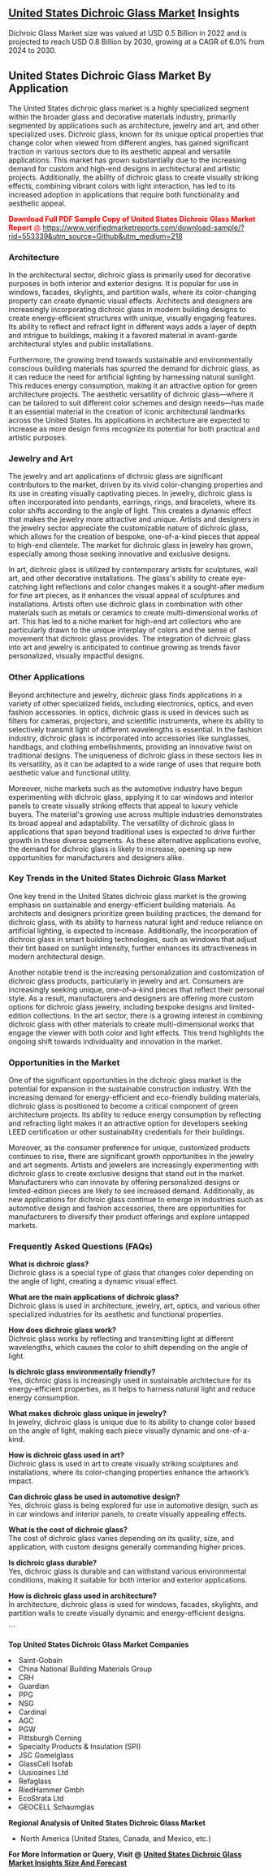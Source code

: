 <h2><a href="https://www.verifiedmarketreports.com/download-sample/?rid=553339&amp;utm_source=Github&amp;utm_medium=218" target="_blank">United States Dichroic Glass Market</a> Insights</h2><p>Dichroic Glass Market size was valued at USD 0.5 Billion in 2022 and is projected to reach USD 0.8 Billion by 2030, growing at a CAGR of 6.0% from 2024 to 2030.</p><p> <h2>United States Dichroic Glass Market By Application</h2> <p>The United States dichroic glass market is a highly specialized segment within the broader glass and decorative materials industry, primarily segmented by applications such as architecture, jewelry and art, and other specialized uses. Dichroic glass, known for its unique optical properties that change color when viewed from different angles, has gained significant traction in various sectors due to its aesthetic appeal and versatile applications. This market has grown substantially due to the increasing demand for custom and high-end designs in architectural and artistic projects. Additionally, the ability of dichroic glass to create visually striking effects, combining vibrant colors with light interaction, has led to its increased adoption in applications that require both functionality and aesthetic appeal. <p><span class=""><span style="color: #ff0000;"><strong>Download Full PDF Sample Copy of United States Dichroic Glass Market Report</strong> @ </span><a href="https://www.verifiedmarketreports.com/download-sample/?rid=553339&amp;utm_source=Github&amp;utm_medium=218" target="_blank">https://www.verifiedmarketreports.com/download-sample/?rid=553339&amp;utm_source=Github&amp;utm_medium=218</a></span></p> <h3>Architecture</h3> <p>In the architectural sector, dichroic glass is primarily used for decorative purposes in both interior and exterior designs. It is popular for use in windows, facades, skylights, and partition walls, where its color-changing property can create dynamic visual effects. Architects and designers are increasingly incorporating dichroic glass in modern building designs to create energy-efficient structures with unique, visually engaging features. Its ability to reflect and refract light in different ways adds a layer of depth and intrigue to buildings, making it a favored material in avant-garde architectural styles and public installations.</p> <p>Furthermore, the growing trend towards sustainable and environmentally conscious building materials has spurred the demand for dichroic glass, as it can reduce the need for artificial lighting by harnessing natural sunlight. This reduces energy consumption, making it an attractive option for green architecture projects. The aesthetic versatility of dichroic glass—where it can be tailored to suit different color schemes and design needs—has made it an essential material in the creation of iconic architectural landmarks across the United States. Its applications in architecture are expected to increase as more design firms recognize its potential for both practical and artistic purposes.</p> <h3>Jewelry and Art</h3> <p>The jewelry and art applications of dichroic glass are significant contributors to the market, driven by its vivid color-changing properties and its use in creating visually captivating pieces. In jewelry, dichroic glass is often incorporated into pendants, earrings, rings, and bracelets, where its color shifts according to the angle of light. This creates a dynamic effect that makes the jewelry more attractive and unique. Artists and designers in the jewelry sector appreciate the customizable nature of dichroic glass, which allows for the creation of bespoke, one-of-a-kind pieces that appeal to high-end clientele. The market for dichroic glass in jewelry has grown, especially among those seeking innovative and exclusive designs.</p> <p>In art, dichroic glass is utilized by contemporary artists for sculptures, wall art, and other decorative installations. The glass's ability to create eye-catching light reflections and color changes makes it a sought-after medium for fine art pieces, as it enhances the visual appeal of sculptures and installations. Artists often use dichroic glass in combination with other materials such as metals or ceramics to create multi-dimensional works of art. This has led to a niche market for high-end art collectors who are particularly drawn to the unique interplay of colors and the sense of movement that dichroic glass provides. The integration of dichroic glass into art and jewelry is anticipated to continue growing as trends favor personalized, visually impactful designs.</p> <h3>Other Applications</h3> <p>Beyond architecture and jewelry, dichroic glass finds applications in a variety of other specialized fields, including electronics, optics, and even fashion accessories. In optics, dichroic glass is used in devices such as filters for cameras, projectors, and scientific instruments, where its ability to selectively transmit light of different wavelengths is essential. In the fashion industry, dichroic glass is incorporated into accessories like sunglasses, handbags, and clothing embellishments, providing an innovative twist on traditional designs. The uniqueness of dichroic glass in these sectors lies in its versatility, as it can be adapted to a wide range of uses that require both aesthetic value and functional utility.</p> <p>Moreover, niche markets such as the automotive industry have begun experimenting with dichroic glass, applying it to car windows and interior panels to create visually striking effects that appeal to luxury vehicle buyers. The material's growing use across multiple industries demonstrates its broad appeal and adaptability. The versatility of dichroic glass in applications that span beyond traditional uses is expected to drive further growth in these diverse segments. As these alternative applications evolve, the demand for dichroic glass is likely to increase, opening up new opportunities for manufacturers and designers alike.</p> <h3>Key Trends in the United States Dichroic Glass Market</h3> <p>One key trend in the United States dichroic glass market is the growing emphasis on sustainable and energy-efficient building materials. As architects and designers prioritize green building practices, the demand for dichroic glass, with its ability to harness natural light and reduce reliance on artificial lighting, is expected to increase. Additionally, the incorporation of dichroic glass in smart building technologies, such as windows that adjust their tint based on sunlight intensity, further enhances its attractiveness in modern architectural design.</p> <p>Another notable trend is the increasing personalization and customization of dichroic glass products, particularly in jewelry and art. Consumers are increasingly seeking unique, one-of-a-kind pieces that reflect their personal style. As a result, manufacturers and designers are offering more custom options for dichroic glass jewelry, including bespoke designs and limited-edition collections. In the art sector, there is a growing interest in combining dichroic glass with other materials to create multi-dimensional works that engage the viewer with both color and light effects. This trend highlights the ongoing shift towards individuality and innovation in the market.</p> <h3>Opportunities in the Market</h3> <p>One of the significant opportunities in the dichroic glass market is the potential for expansion in the sustainable construction industry. With the increasing demand for energy-efficient and eco-friendly building materials, dichroic glass is positioned to become a critical component of green architecture projects. Its ability to reduce energy consumption by reflecting and refracting light makes it an attractive option for developers seeking LEED certification or other sustainability credentials for their buildings.</p> <p>Moreover, as the consumer preference for unique, customized products continues to rise, there are significant growth opportunities in the jewelry and art segments. Artists and jewelers are increasingly experimenting with dichroic glass to create exclusive designs that stand out in the market. Manufacturers who can innovate by offering personalized designs or limited-edition pieces are likely to see increased demand. Additionally, as new applications for dichroic glass continue to emerge in industries such as automotive design and fashion accessories, there are opportunities for manufacturers to diversify their product offerings and explore untapped markets.</p> <h3>Frequently Asked Questions (FAQs)</h3> <p><strong>What is dichroic glass?</strong><br> Dichroic glass is a special type of glass that changes color depending on the angle of light, creating a dynamic visual effect.</p> <p><strong>What are the main applications of dichroic glass?</strong><br> Dichroic glass is used in architecture, jewelry, art, optics, and various other specialized industries for its aesthetic and functional properties.</p> <p><strong>How does dichroic glass work?</strong><br> Dichroic glass works by reflecting and transmitting light at different wavelengths, which causes the color to shift depending on the angle of light.</p> <p><strong>Is dichroic glass environmentally friendly?</strong><br> Yes, dichroic glass is increasingly used in sustainable architecture for its energy-efficient properties, as it helps to harness natural light and reduce energy consumption.</p> <p><strong>What makes dichroic glass unique in jewelry?</strong><br> In jewelry, dichroic glass is unique due to its ability to change color based on the angle of light, making each piece visually dynamic and one-of-a-kind.</p> <p><strong>How is dichroic glass used in art?</strong><br> Dichroic glass is used in art to create visually striking sculptures and installations, where its color-changing properties enhance the artwork’s impact.</p> <p><strong>Can dichroic glass be used in automotive design?</strong><br> Yes, dichroic glass is being explored for use in automotive design, such as in car windows and interior panels, to create visually appealing effects.</p> <p><strong>What is the cost of dichroic glass?</strong><br> The cost of dichroic glass varies depending on its quality, size, and application, with custom designs generally commanding higher prices.</p> <p><strong>Is dichroic glass durable?</strong><br> Yes, dichroic glass is durable and can withstand various environmental conditions, making it suitable for both interior and exterior applications.</p> <p><strong>How is dichroic glass used in architecture?</strong><br> In architecture, dichroic glass is used for windows, facades, skylights, and partition walls to create visually dynamic and energy-efficient designs.</p> ```</p><p><strong>Top United States Dichroic Glass Market Companies</strong></p><div data-test-id=""><p><li>Saint-Gobain</li><li> China National Building Materials Group</li><li> CRH</li><li> Guardian</li><li> PPG</li><li> NSG</li><li> Cardinal</li><li> AGC</li><li> PGW</li><li> Pittsburgh Corning</li><li> Specialty Products & Insulation (SPI)</li><li> JSC Gomelglass</li><li> GlassCell Isofab</li><li> Uusioaines Ltd</li><li> Refaglass</li><li> RiedHammer Gmbh</li><li> EcoStrata Ltd</li><li> GEOCELL Schaumglas</li></p><div><strong>Regional Analysis of&nbsp;United States Dichroic Glass Market</strong></div><ul><li dir="ltr"><p dir="ltr">North America&nbsp;(United States, Canada, and Mexico, etc.)</p></li></ul><p><strong>For More Information or Query, Visit @&nbsp;</strong><strong><a href="https://www.verifiedmarketreports.com/product/dichroic-glass-market-size-and-forecast/?utm_source=Github&amp;utm_medium=218" target="_blank">United States Dichroic Glass Market Insights Size And Forecast</a></strong></p></div>
